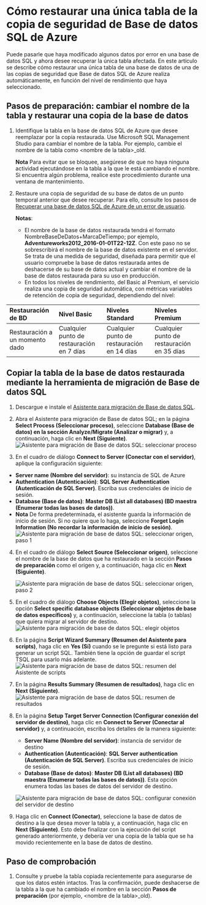 <properties
	pageTitle="Restaurar una única tabla de la copia de seguridad de Base de datos SQL de Azure | Microsoft Azure"
	description="Obtenga información sobre cómo restaurar una única tabla de la copia de seguridad de Base de datos SQL de Azure."
	services="sql-database"
	documentationCenter=""
	authors="dalechen"
	manager="felixwu"
	editor=""/>

<tags
	ms.service="sql-database"
	ms.workload="data-management"
	ms.tgt_pltfrm="na"
	ms.devlang="na"
	ms.topic="article"
	ms.date="03/08/2016"
	ms.author="daleche"/>


# Cómo restaurar una única tabla de la copia de seguridad de Base de datos SQL de Azure

Puede pasarle que haya modificado algunos datos por error en una base de datos SQL y ahora desee recuperar la única tabla afectada. En este artículo se describe cómo restaurar una única tabla de una base de datos de una de las copias de seguridad que Base de datos SQL de Azure realiza automáticamente, en función del nivel de rendimiento que haya seleccionado.

## Pasos de preparación: cambiar el nombre de la tabla y restaurar una copia de la base de datos
1. Identifique la tabla en la base de datos SQL de Azure que desee reemplazar por la copia restaurada. Use Microsoft SQL Management Studio para cambiar el nombre de la tabla. Por ejemplo, cambie el nombre de la tabla como &lt;nombre de la tabla&gt;\_old.

	**Nota** Para evitar que se bloquee, asegúrese de que no haya ninguna actividad ejecutándose en la tabla a la que le está cambiando el nombre. Si encuentra algún problema, realice este procedimiento durante una ventana de mantenimiento.

2. Restaure una copia de seguridad de su base de datos de un punto temporal anterior que desee recuperar. Para ello, consulte los pasos de [Recuperar una base de datos SQL de Azure de un error de usuario](../sql-database/sql-database-user-error-recovery.md).

	**Notas**:
	- El nombre de la base de datos restaurada tendrá el formato NombreBaseDeDatos+MarcaDeTiempo; por ejemplo, **Adventureworks2012\_2016-01-01T22-12Z**. Con este paso no se sobrescribirá el nombre de la base de datos existente en el servidor. Se trata de una medida de seguridad, diseñada para permitir que el usuario compruebe la base de datos restaurada antes de deshacerse de su base de datos actual y cambiar el nombre de la base de datos restaurada para su uso en producción.
	- En todos los niveles de rendimiento, del Basic al Premium, el servicio realiza una copia de seguridad automática, con métricas variables de retención de copia de seguridad, dependiendo del nivel:

| Restauración de BD | Nivel Basic | Niveles Standard | Niveles Premium |
| :-- | :-- | :-- | :-- |
| Restauración a un momento dado | Cualquier punto de restauración en 7 días|Cualquier punto de restauración en 14 días| Cualquier punto de restauración en 35 días|

## Copiar la tabla de la base de datos restaurada mediante la herramienta de migración de Base de datos SQL
1. Descargue e instale el [Asistente para migración de Base de datos SQL](https://sqlazuremw.codeplex.com).

2. Abra el Asistente para migración de Base de datos SQL; en la página **Select Process (Seleccionar proceso)**, seleccione **Database (Base de datos) en la sección Analyze/Migrate (Analizar o migrar)** y, a continuación, haga clic en **Next (Siguiente)**. ![Asistente para migración de Base de datos SQL: seleccionar proceso](./media/sql-database-cloud-migrate-restore-single-table-azure-backup/1.png)
3. En el cuadro de diálogo **Connect to Server (Conectar con el servidor)**, aplique la configuración siguiente:
 - **Server name (Nombre del servidor)**: su instancia de SQL de Azure
 - **Authentication (Autenticación)**: **SQL Server Authentication (Autenticación de SQL Server)**. Escriba sus credenciales de inicio de sesión.
 - **Database (Base de datos)**: **Master DB (List all databases) (BD maestra (Enumerar todas las bases de datos))**.
 - **Nota** De forma predeterminada, el asistente guarda la información de inicio de sesión. Si no quiere que lo haga, seleccione **Forget Login Information (No recordar la información de inicio de sesión)**. ![Asistente para migración de base de datos SQL: seleccionar origen, paso 1](./media/sql-database-cloud-migrate-restore-single-table-azure-backup/2.png)
4. En el cuadro de diálogo **Select Source (Seleccionar origen)**, seleccione el nombre de la base de datos que ha restaurado en la sección **Pasos de preparación** como el origen y, a continuación, haga clic en **Next (Siguiente)**.

	![Asistente para migración de base de datos SQL: seleccionar origen, paso 2](./media/sql-database-cloud-migrate-restore-single-table-azure-backup/3.png)

5. En el cuadro de diálogo **Choose Objects (Elegir objetos)**, seleccione la opción **Select specific database objects (Seleccionar objetos de base de datos específicos)** y, a continuación, seleccione la tabla (o tablas) que quiera migrar al servidor de destino. ![Asistente para migración de base de datos SQL: elegir objetos](./media/sql-database-cloud-migrate-restore-single-table-azure-backup/4.png)

6. En la página **Script Wizard Summary (Resumen del Asistente para scripts)**, haga clic en **Yes (Sí)** cuando se le pregunte si está listo para generar un script SQL. También tiene la opción de guardar el script TSQL para usarlo más adelante. ![Asistente para migración de base de datos SQL: resumen del Asistente de scripts](./media/sql-database-cloud-migrate-restore-single-table-azure-backup/5.png)

7. En la página **Results Summary (Resumen de resultados)**, haga clic en **Next (Siguiente)**. ![Asistente para migración de base de datos SQL: resumen de resultados](./media/sql-database-cloud-migrate-restore-single-table-azure-backup/6.png)

8. En la página **Setup Target Server Connection (Configurar conexión del servidor de destino)**, haga clic en **Connect to Server (Conectar al servidor)** y, a continuación, escriba los detalles de la manera siguiente:
	- **Server Name (Nombre del servidor)**: instancia de servidor de destino
	- **Authentication (Autenticación)**: **SQL Server authentication (Autenticación de SQL Server)**. Escriba sus credenciales de inicio de sesión.
	- **Database (Base de datos)**: **Master DB (List all databases) (BD maestra (Enumerar todas las bases de datos))**. Esta opción enumera todas las bases de datos del servidor de destino.

	![Asistente para migración de base de datos SQL: configurar conexión del servidor de destino](./media/sql-database-cloud-migrate-restore-single-table-azure-backup/7.png)

9. Haga clic en **Connect (Conectar)**, seleccione la base de datos de destino a la que desea mover la tabla y, a continuación, haga clic en **Next (Siguiente)**. Esto debe finalizar con la ejecución del script generado anteriormente, y debería ver una copia de la tabla que se ha movido recientemente en la base de datos de destino.

## Paso de comprobación
1. Consulte y pruebe la tabla copiada recientemente para asegurarse de que los datos estén intactos. Tras la confirmación, puede deshacerse de la tabla a la que ha cambiado el nombre en la sección **Pasos de preparación** (por ejemplo, &lt;nombre de la tabla&gt;\_old).

<!---HONumber=AcomDC_0309_2016-->